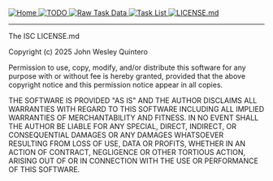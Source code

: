 <div>
  <a href="README.md">
    <img src="https://img.shields.io/badge/README.md-purple" alt="Home">
  </a>
  <a href="TODO.md">
    <img src="https://img.shields.io/badge/TODO.md-red" alt="TODO">
  </a>
  <a href="TODO_RAW_TASK_DATA.md">
    <img src="https://img.shields.io/badge/TODO_RAW_TASK_DATA.md-orange" alt="Raw Task Data">
  </a>
  <a href="TASK_LIST.md">
    <img src="https://img.shields.io/badge/TASK_LIST.md-green" alt="Task List">
  </a>
  <a href="LICENSE.md">
    <img src="https://img.shields.io/badge/LICENSE.md-lightgrey" alt="LICENSE.md">
  </a>
</div>

---
The ISC LICENSE.md

Copyright (c) 2025 John Wesley Quintero

Permission to use, copy, modify, and/or distribute this software for any
purpose with or without fee is hereby granted, provided that the above
copyright notice and this permission notice appear in all copies.

THE SOFTWARE IS PROVIDED "AS IS" AND THE AUTHOR DISCLAIMS ALL WARRANTIES
WITH REGARD TO THIS SOFTWARE INCLUDING ALL IMPLIED WARRANTIES OF
MERCHANTABILITY AND FITNESS. IN NO EVENT SHALL THE AUTHOR BE LIABLE FOR
ANY SPECIAL, DIRECT, INDIRECT, OR CONSEQUENTIAL DAMAGES OR ANY DAMAGES
WHATSOEVER RESULTING FROM LOSS OF USE, DATA OR PROFITS, WHETHER IN AN
ACTION OF CONTRACT, NEGLIGENCE OR OTHER TORTIOUS ACTION, ARISING OUT OF
OR IN CONNECTION WITH THE USE OR PERFORMANCE OF THIS SOFTWARE.